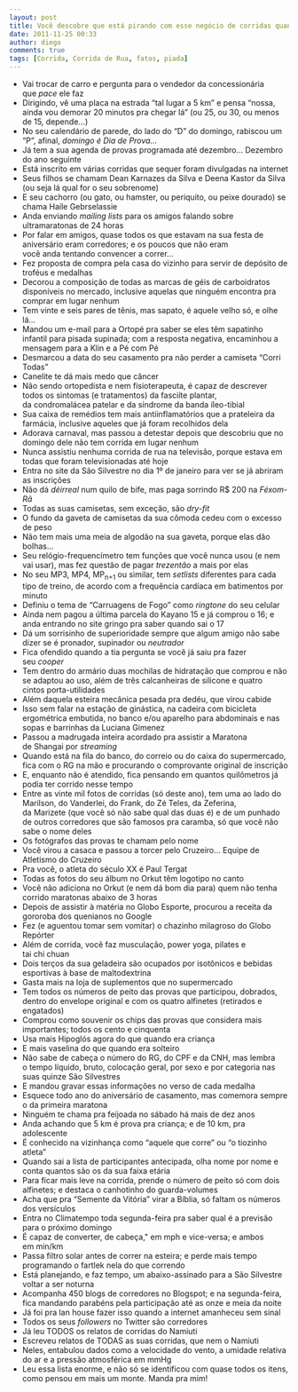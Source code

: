 ```yaml
---
layout: post
title: Você descobre que está pirando com esse negócio de corridas quando...
date: 2011-11-25 00:33
author: diego
comments: true
tags: [Corrida, Corrida de Rua, fatos, piada]
---
```


* Vai trocar de carro e pergunta para o vendedor da concessionária que *pace* ele faz
* Dirigindo, vê uma placa na estrada “tal lugar a 5 km” e pensa “nossa, ainda vou demorar 20 minutos pra chegar lá” (ou 25, ou 30, ou menos de 15, depende...)
* No seu calendário de parede, do lado do “D” do domingo, rabiscou um “P”, afinal, *domingo é Dia de Prova...*
* Já tem a sua agenda de provas programada até dezembro... Dezembro do ano seguinte
* Está inscrito em várias corridas que sequer foram divulgadas na internet
* Seus filhos se chamam Dean Karnazes da Silva e Deena Kastor da Silva (ou seja lá qual for o seu sobrenome)
* E seu cachorro (ou gato, ou hamster, ou periquito, ou peixe dourado) se chama Haile Gebrselassie
* Anda enviando *mailing lists* para os amigos falando sobre ultramaratonas de 24 horas
* Por falar em amigos, quase todos os que estavam na sua festa de aniversário eram corredores; e os poucos que não eram você anda tentando convencer a correr...
* Fez proposta de compra pela casa do vizinho para servir de depósito de troféus e medalhas
* Decorou a composição de todas as marcas de géis de carboidratos disponíveis no mercado, inclusive aquelas que ninguém encontra pra comprar em lugar nenhum
* Tem vinte e seis pares de tênis, mas sapato, é aquele velho só, e olhe lá...
* Mandou um e-mail para a Ortopé pra saber se eles têm sapatinho infantil para pisada supinada; com a resposta negativa, encaminhou a mensagem para a Klin e a Pé com Pé
* Desmarcou a data do seu casamento pra não perder a camiseta “Corri Todas”
* Canelite te dá mais medo que câncer
* Não sendo ortopedista e nem fisioterapeuta, é capaz de descrever todos os sintomas (e tratamentos) da fasciíte plantar, da condromalácea patelar e da síndrome da banda íleo-tibial
* Sua caixa de remédios tem mais antiinflamatórios que a prateleira da farmácia, inclusive aqueles que já foram recolhidos dela
* Adorava carnaval, mas passou a detestar depois que descobriu que no domingo dele não tem corrida em lugar nenhum
* Nunca assistiu nenhuma corrida de rua na televisão, porque estava em todas que foram televisionadas até hoje
* Entra no site da São Silvestre no dia 1º de janeiro para ver se já abriram as inscrições
* Não dá *déirreal* num quilo de bife, mas paga sorrindo R$ 200 na *Féxom-Rã*
* Todas as suas camisetas, sem exceção, são *dry-fit*
* O fundo da gaveta de camisetas da sua cômoda cedeu com o excesso de peso
* Não tem mais uma meia de algodão na sua gaveta, porque elas dão bolhas...
* Seu relógio-frequencímetro tem funções que você nunca usou (e nem vai usar), mas fez questão de pagar *trezentão* a mais por elas
* No seu MP3, MP4, MP<sub>n</sub><sub>+1</sub> ou similar, tem *setlists* diferentes para cada tipo de treino, de acordo com a frequência cardíaca em batimentos por minuto
* Definiu o tema de “Carruagens de Fogo” como *ringtone* do seu celular
* Ainda nem pagou a última parcela do Kayano 15 e já comprou o 16; e anda entrando no site gringo pra saber quando sai o 17
* Dá um sorrisinho de superioridade sempre que algum amigo não sabe dizer se é pronador, supinador ou *neutrador*
* Fica ofendido quando a tia pergunta se você já saiu pra fazer seu *cooper*
* Tem dentro do armário duas mochilas de hidratação que comprou e não se adaptou ao uso, além de três calcanheiras de silicone e quatro cintos porta-utilidades
* Além daquela esteira mecânica pesada pra dedéu, que virou cabide
* Isso sem falar na estação de ginástica, na cadeira com bicicleta ergométrica embutida, no banco e/ou aparelho para abdominais e nas sopas e barrinhas da Luciana Gimenez
* Passou a madrugada inteira acordado pra assistir a Maratona de Shangai por *streaming*
* Quando está na fila do banco, do correio ou do caixa do supermercado, fica com o RG na mão e procurando o comprovante original de inscrição
* E, enquanto não é atendido, fica pensando em quantos quilômetros já podia ter corrido nesse tempo
* Entre as vinte mil fotos de corridas (só deste ano), tem uma ao lado do Marilson, do Vanderlei, do Frank, do Zé Teles, da Zeferina, da Marizete (que você só não sabe qual das duas é) e de um punhado de outros corredores que são famosos pra caramba, só que você não sabe o nome deles
* Os fotógrafos das provas te chamam pelo nome
* Você virou a casaca e passou a torcer pelo Cruzeiro... Equipe de Atletismo do Cruzeiro
* Pra você, o atleta do século XX é Paul Tergat
* Todas as fotos do seu álbum no Orkut têm logotipo no canto
* Você não adiciona no Orkut (e nem dá bom dia para) quem não tenha corrido maratonas abaixo de 3 horas
* Depois de assistir à matéria no Globo Esporte, procurou a receita da gororoba dos quenianos no Google
* Fez (e aguentou tomar sem vomitar) o chazinho milagroso do Globo Repórter
* Além de corrida, você faz musculação, power yoga, pilates e tai chi chuan
* Dois terços da sua geladeira são ocupados por isotônicos e bebidas esportivas à base de maltodextrina
* Gasta mais na loja de suplementos que no supermercado
* Tem todos os números de peito das provas que participou, dobrados, dentro do envelope original e com os quatro alfinetes (retirados e engatados)
* Comprou como souvenir os chips das provas que considera mais importantes; todos os cento e cinquenta
* Usa mais Hipoglós agora do que quando era criança
* E mais vaselina do que quando era solteiro
* Não sabe de cabeça o número do RG, do CPF e da CNH, mas lembra o tempo líquido, bruto, colocação geral, por sexo e por categoria nas suas quinze São Silvestres
* E mandou gravar essas informações no verso de cada medalha
* Esquece todo ano do aniversário de casamento, mas comemora sempre o da primeira maratona
* Ninguém te chama pra feijoada no sábado há mais de dez anos
* Anda achando que 5 km é prova pra criança; e de 10 km, pra adolescente
* É conhecido na vizinhança como “aquele que corre” ou “o tiozinho atleta”
* Quando sai a lista de participantes antecipada, olha nome por nome e conta quantos são os da sua faixa etária
* Para ficar mais leve na corrida, prende o número de peito só com dois alfinetes; e destaca o canhotinho do guarda-volumes
* Acha que pra “Semente da Vitória” virar a Bíblia, só faltam os números dos versículos
* Entra no Climatempo toda segunda-feira pra saber qual é a previsão para o próximo domingo
* É capaz de converter, de cabeça," em mph e vice-versa; e ambos em min/km
* Passa filtro solar antes de correr na esteira; e perde mais tempo programando o fartlek nela do que correndo
* Está planejando, e faz tempo, um abaixo-assinado para a São Silvestre voltar a ser noturna
* Acompanha 450 blogs de corredores no Blogspot; e na segunda-feira, fica mandando parabéns pela participação até as onze e meia da noite
* Já foi pra lan house fazer isso quando a internet amanheceu sem sinal
* Todos os seus *followers* no Twitter são corredores
* Já leu TODOS os relatos de corridas do Namiuti
* Escreveu relatos de TODAS as suas corridas, que nem o Namiuti
* Neles, entabulou dados como a velocidade do vento, a umidade relativa do ar e a pressão atmosférica em mmHg
* Leu essa lista enorme, e não só se identificou com quase todos os itens, como pensou em mais um monte. Manda pra mim!

